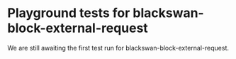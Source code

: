 # Playground tests for blackswan-block-external-request
We are still awaiting the first test run for blackswan-block-external-request.
